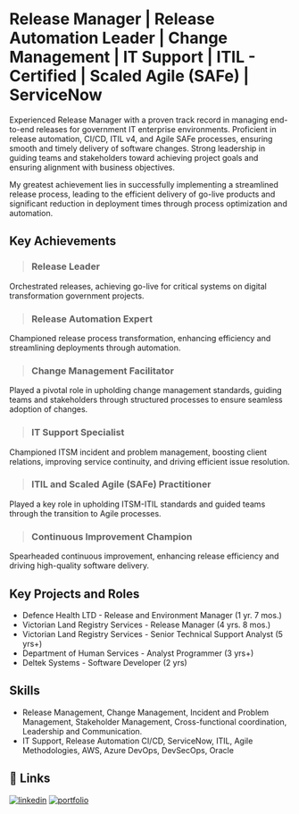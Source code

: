 # Release Manager | Release Automation Leader | Change Management | IT Support | ITIL - Certified | Scaled Agile (SAFe) | ServiceNow
Experienced Release Manager with a proven track record in managing end-to-end releases for government IT enterprise environments. Proficient in release automation, CI/CD, ITIL v4, and Agile SAFe processes, ensuring smooth and timely delivery of software changes. Strong leadership in guiding teams and stakeholders toward achieving project goals and ensuring alignment with business objectives. 

My greatest achievement lies in successfully implementing a streamlined release process, leading to the efficient delivery of go-live products and significant reduction in deployment times through process optimization and automation.

## Key Achievements
>### Release Leader
Orchestrated releases, achieving go-live for critical systems on digital transformation government projects.
>### Release Automation Expert
Championed release process transformation, enhancing efficiency and streamlining deployments through automation.
>### Change Management Facilitator
Played a pivotal role in upholding change management standards, guiding teams and stakeholders through structured processes to ensure seamless adoption of changes.
>### IT Support Specialist
Championed ITSM incident and problem management, boosting client relations, improving service continuity, and driving efficient issue resolution.
>### ITIL and Scaled Agile (SAFe) Practitioner
Played a key role in upholding ITSM-ITIL standards and guided teams through the transition to Agile processes.
>### Continuous Improvement Champion
Spearheaded continuous improvement, enhancing release efficiency and driving high-quality software delivery.

## Key Projects and Roles
* Defence Health LTD - Release and Environment Manager (1 yr. 7 mos.)
* Victorian Land Registry Services - Release Manager (4 yrs. 8 mos.) 
* Victorian Land Registry Services - Senior Technical Support Analyst (5 yrs+)
* Department of Human Services - Analyst Programmer (3 yrs+)
* Deltek Systems - Software Developer (2 yrs)
  
## Skills
- Release Management, Change Management, Incident and Problem Management, Stakeholder Management, Cross-functional coordination, Leadership and Communication.
- IT Support, Release Automation CI/CD, ServiceNow, ITIL, Agile Methodologies, AWS, Azure DevOps, DevSecOps, Oracle

## 🔗 Links
[![linkedin](https://img.shields.io/badge/view_my_linkedin-0A66C2?style=for-the-badge&logo=linkedin&logoColor=white)](https://www.linkedin.com/in/lawrencesanares/)
[![portfolio](https://img.shields.io/badge/check_my_Slideshare-000?style=for-the-badge&logo=ko-fi&logoColor=white)](https://www.slideshare.net/LawrenceSanares)


